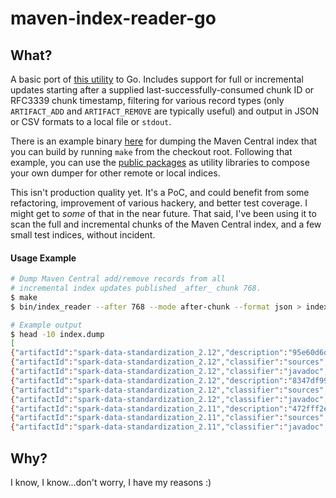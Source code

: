 # maven-index-reader-go


## What?
A basic port of [this utility](https://github.com/apache/maven-indexer/tree/master/indexer-reader) to Go. Includes support for full or incremental updates starting after a supplied last-successfully-consumed chunk ID or RFC3339 chunk timestamp, filtering for various record types (only `ARTIFACT_ADD` and `ARTIFACT_REMOVE` are typically useful) and output in JSON or CSV formats to a local file or `stdout`.

There is an example binary [here](https://github.com/elireisman/maven-index-reader-go/blob/main/cmd/main.go) for dumping the Maven Central index that you can build by running `make` from the checkout root. Following that example, you can use the [public packages](https://github.com/elireisman/maven-index-reader-go/tree/main/pkg) as utility libraries to compose your own dumper for other remote or local indices.

This isn't production quality yet. It's a PoC, and could benefit from some refactoring, improvement of various hackery, and better test coverage. I might get to _some_ of that in the near future. That said, I've been using it to scan the full and incremental chunks of the Maven Central index, and a few small test indices, without incident.


#### Usage Example
```bash
# Dump Maven Central add/remove records from all
# incremental index updates published _after_ chunk 768.
$ make
$ bin/index_reader --after 768 --mode after-chunk --format json > index.dump 

# Example output
$ head -10 index.dump
[
{"artifactId":"spark-data-standardization_2.12","description":"95e60d6dcbd422b678029c8724c04b37cea38519","fileExtension":"jar","fileModified":"2022-08-18T16:57:58Z","fileSize":500330,"groupId":"za.co.absa","hasJavadoc":true,"hasSignature":true,"hasSources":true,"name":"spark-data-standardization","packaging":"jar","recordType":"artifact_add","version":"0.1.1"},
{"artifactId":"spark-data-standardization_2.12","classifier":"sources","description":"a4ff4fdcf01f5b15e1a58869595af97275cd9c12","fileExtension":"jar","fileModified":"2022-08-18T16:57:58Z","fileSize":85429,"groupId":"za.co.absa","hasJavadoc":false,"hasSignature":true,"hasSources":false,"name":"spark-data-standardization","packaging":"jar","recordType":"artifact_add","version":"0.1.1"},
{"artifactId":"spark-data-standardization_2.12","classifier":"javadoc","description":"d1808d0d094b19c5495ae533ae4e62f30e8707da","fileExtension":"jar","fileModified":"2022-08-18T16:57:58Z","fileSize":1802147,"groupId":"za.co.absa","hasJavadoc":false,"hasSignature":true,"hasSources":false,"name":"spark-data-standardization","packaging":"jar","recordType":"artifact_add","version":"0.1.1"},
{"artifactId":"spark-data-standardization_2.12","description":"8347df993825619463c27b15a8591a77938e8739","fileExtension":"jar","fileModified":"2022-08-11T09:18:35Z","fileSize":500386,"groupId":"za.co.absa","hasJavadoc":true,"hasSignature":true,"hasSources":true,"name":"spark-data-standardization","packaging":"jar","recordType":"artifact_add","version":"0.1.0"},
{"artifactId":"spark-data-standardization_2.12","classifier":"sources","description":"3d4a07e72dd8d533c1b49e9e2197775fd75712bf","fileExtension":"jar","fileModified":"2022-08-11T09:18:35Z","fileSize":85433,"groupId":"za.co.absa","hasJavadoc":false,"hasSignature":true,"hasSources":false,"name":"spark-data-standardization","packaging":"jar","recordType":"artifact_add","version":"0.1.0"},
{"artifactId":"spark-data-standardization_2.12","classifier":"javadoc","description":"a59e299a376987dcf0df498cf82ebb9b7fa3b279","fileExtension":"jar","fileModified":"2022-08-11T09:18:36Z","fileSize":1804029,"groupId":"za.co.absa","hasJavadoc":false,"hasSignature":true,"hasSources":false,"name":"spark-data-standardization","packaging":"jar","recordType":"artifact_add","version":"0.1.0"},
{"artifactId":"spark-data-standardization_2.11","description":"472fff2e9b3c8e04977dc68cf2396dae8d3c879e","fileExtension":"jar","fileModified":"2022-08-18T16:57:58Z","fileSize":700138,"groupId":"za.co.absa","hasJavadoc":true,"hasSignature":true,"hasSources":true,"name":"spark-data-standardization","packaging":"jar","recordType":"artifact_add","version":"0.1.1"},
{"artifactId":"spark-data-standardization_2.11","classifier":"sources","description":"a4ff4fdcf01f5b15e1a58869595af97275cd9c12","fileExtension":"jar","fileModified":"2022-08-18T16:57:58Z","fileSize":85429,"groupId":"za.co.absa","hasJavadoc":false,"hasSignature":true,"hasSources":false,"name":"spark-data-standardization","packaging":"jar","recordType":"artifact_add","version":"0.1.1"},
{"artifactId":"spark-data-standardization_2.11","classifier":"javadoc","description":"53a8d2649ded7a6512f6a56c3a52c6986c91514e","fileExtension":"jar","fileModified":"2022-08-18T16:57:58Z","fileSize":892164,"groupId":"za.co.absa","hasJavadoc":false,"hasSignature":true,"hasSources":false,"name":"spark-data-standardization","packaging":"jar","recordType":"artifact_add","version":"0.1.1"},
```

## Why?
I know, I know...don't worry, I have my reasons :)
